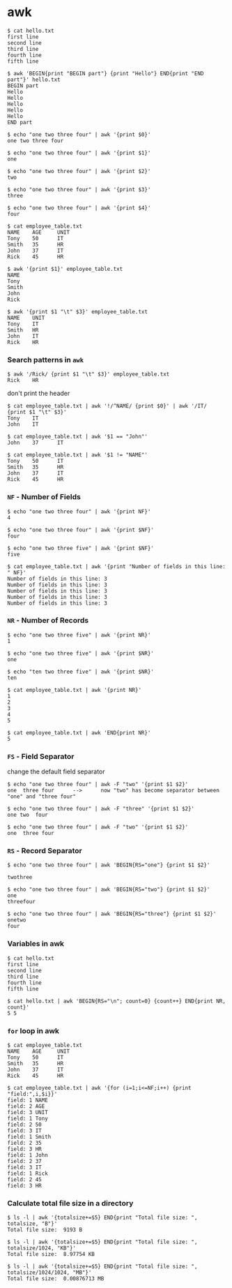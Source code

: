 # awk

```shell
$ cat hello.txt
first line
second line
third line
fourth line
fifth line
```

```shell
$ awk 'BEGIN{print "BEGIN part"} {print "Hello"} END{print "END part"}' hello.txt
BEGIN part
Hello
Hello
Hello
Hello
Hello
END part
```

```shell
$ echo "one two three four" | awk '{print $0}'
one two three four
```

```shell
$ echo "one two three four" | awk '{print $1}'
one
```

```shell
$ echo "one two three four" | awk '{print $2}'
two
```

```shell
$ echo "one two three four" | awk '{print $3}'
three
```

```shell
$ echo "one two three four" | awk '{print $4}'
four
```

```shell
$ cat employee_table.txt
NAME    AGE     UNIT
Tony    50      IT
Smith   35      HR
John    37      IT
Rick    45      HR
```

```shell
$ awk '{print $1}' employee_table.txt
NAME
Tony
Smith
John
Rick
```

```shell
$ awk '{print $1 "\t" $3}' employee_table.txt
NAME    UNIT
Tony    IT
Smith   HR
John    IT
Rick    HR
```

### Search patterns in `awk`

```shell
$ awk '/Rick/ {print $1 "\t" $3}' employee_table.txt
Rick    HR
```

don't print the header

```shell
$ cat employee_table.txt | awk '!/^NAME/ {print $0}' | awk '/IT/ {print $1 "\t" $3}'
Tony    IT
John    IT
```

```shell
$ cat employee_table.txt | awk '$1 == "John"'
John    37      IT
```

```shell
$ cat employee_table.txt | awk '$1 != "NAME"'
Tony    50      IT
Smith   35      HR
John    37      IT
Rick    45      HR
```

### `NF` - Number of Fields

```shell
$ echo "one two three four" | awk '{print NF}'
4
```

```shell
$ echo "one two three four" | awk '{print $NF}'
four
```

```shell
$ echo "one two three five" | awk '{print $NF}'
five
```

```shell
$ cat employee_table.txt | awk '{print "Number of fields in this line: " NF}'
Number of fields in this line: 3
Number of fields in this line: 3
Number of fields in this line: 3
Number of fields in this line: 3
Number of fields in this line: 3
```

### `NR` - Number of Records

```shell
$ echo "one two three five" | awk '{print NR}'
1
```

```shell
$ echo "one two three five" | awk '{print $NR}'
one
```

```shell
$ echo "ten two three five" | awk '{print $NR}'
ten
```

```shell
$ cat employee_table.txt | awk '{print NR}'
1
2
3
4
5
```

```shell
$ cat employee_table.txt | awk 'END{print NR}'
5
```

### `FS` - Field Separator

change the default field separator

```shell
$ echo "one two three four" | awk -F "two" '{print $1 $2}'
one  three four      -->      now "two" has become separator between "one" and "three four"
```

```shell
$ echo "one two three four" | awk -F "three" '{print $1 $2}'
one two  four
```

```shell
$ echo "one two three four" | awk -F "two" '{print $1 $2}'
one  three four
```

### `RS` - Record Separator

```shell
$ echo "one two three four" | awk 'BEGIN{RS="one"} {print $1 $2}'

twothree
```

```shell
$ echo "one two three four" | awk 'BEGIN{RS="two"} {print $1 $2}'
one
threefour
```

```shell
$ echo "one two three four" | awk 'BEGIN{RS="three"} {print $1 $2}'
onetwo
four
```

### Variables in awk

```shell
$ cat hello.txt
first line
second line
third line
fourth line
fifth line
```

```shell
$ cat hello.txt | awk 'BEGIN{RS="\n"; count=0} {count++} END{print NR, count}'
5 5
```

### `for` loop in awk

```shell
$ cat employee_table.txt
NAME    AGE     UNIT
Tony    50      IT
Smith   35      HR
John    37      IT
Rick    45      HR
```

```shell
$ cat employee_table.txt | awk '{for (i=1;i<=NF;i++) {print "field:",i,$i}}'
field: 1 NAME
field: 2 AGE
field: 3 UNIT
field: 1 Tony
field: 2 50
field: 3 IT
field: 1 Smith
field: 2 35
field: 3 HR
field: 1 John
field: 2 37
field: 3 IT
field: 1 Rick
field: 2 45
field: 3 HR
```

### Calculate total file size in a directory

```shell
$ ls -l | awk '{totalsize+=$5} END{print "Total file size: ", totalsize, "B"}'
Total file size:  9193 B
```

```shell
$ ls -l | awk '{totalsize+=$5} END{print "Total file size: ", totalsize/1024, "KB"}'
Total file size:  8.97754 KB
```

```shell
$ ls -l | awk '{totalsize+=$5} END{print "Total file size: ", totalsize/1024/1024, "MB"}'
Total file size:  0.00876713 MB
```
